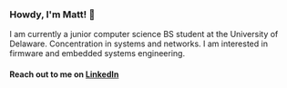  ### Howdy, I'm Matt! 🤠 

I am currently a junior computer science BS student at the University of Delaware. Concentration in systems and networks.
I am interested in firmware and embedded systems engineering.

#### Reach out to me on [LinkedIn](https://www.linkedin.com/in/matthew-searfass/)
